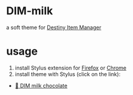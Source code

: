 # DIM-milk
a soft theme for [Destiny Item Manager](https://github.com/DestinyItemManager/DIM)
# usage
1. install Stylus extension for [Firefox](https://addons.mozilla.org/en-US/firefox/addon/styl-us/) or [Chrome](https://chrome.google.com/webstore/detail/stylus/clngdbkpkpeebahjckkjfobafhncgmne)
2. install theme with Stylus (click on the link):
  - [🧋 DIM milk chocolate](https://github.com/milkembers/DIM-milk/raw/main/chocolate/chocolate.user.css)